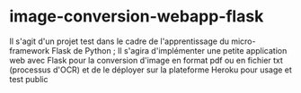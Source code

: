 # image-conversion-webapp-flask
Il s'agit d'un projet test dans le cadre de l'apprentissage du micro-framework Flask de Python ; Il s'agira d'implémenter une petite application web avec Flask pour la conversion d'image en format pdf ou en fichier txt (processus d'OCR) et de le déployer sur la plateforme Heroku pour usage et test public
